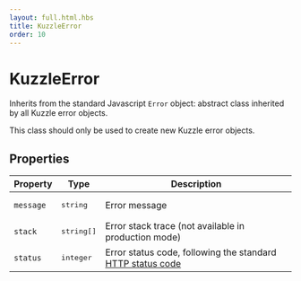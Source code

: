 ```yaml
---
layout: full.html.hbs
title: KuzzleError
order: 10
---
```


# KuzzleError

Inherits from the standard Javascript `Error` object: abstract class inherited by all Kuzzle error objects.

This class should only be used to create new Kuzzle error objects.

## Properties

| Property | Type | Description |
|----------|------|-------------|
| `message` | <pre>string</pre> | Error message |
| `stack` | <pre>string[]</pre> | Error stack trace (not available in production mode) |
| `status` | <pre>integer</pre> | Error status code, following the standard [HTTP status code]( https://en.wikipedia.org/wiki/List_of_HTTP_status_codes) |
